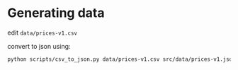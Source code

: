 # Generating data

edit `data/prices-v1.csv`

convert to json using:

```sh
python scripts/csv_to_json.py data/prices-v1.csv src/data/prices-v1.json
```

